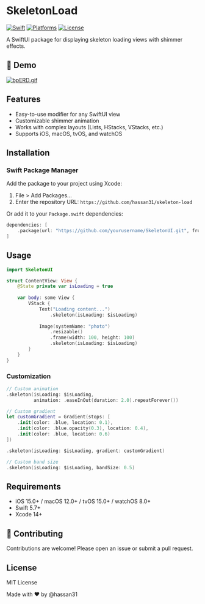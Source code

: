 # SkeletonLoad

[![Swift](https://img.shields.io/badge/Swift-5.9-orange.svg)](https://swift.org)
[![Platforms](https://img.shields.io/badge/Platforms-iOS%20|%20macOS%20|%20watchOS%20|%20tvOS-blue)](https://developer.apple.com)
[![License](https://img.shields.io/badge/License-MIT-lightgrey.svg)](LICENSE)

A SwiftUI package for displaying skeleton loading views with shimmer effects.

## 📱 Demo

[![bpERD.gif](https://s6.gifyu.com/images/bpERD.gif)](https://gifyu.com/image/bpERD)

## Features

- Easy-to-use modifier for any SwiftUI view
- Customizable shimmer animation
- Works with complex layouts (Lists, HStacks, VStacks, etc.)
- Supports iOS, macOS, tvOS, and watchOS

## Installation

### Swift Package Manager

Add the package to your project using Xcode:
1. File > Add Packages...
2. Enter the repository URL: `https://github.com/hassan31/skeleton-load`

Or add it to your `Package.swift` dependencies:

```swift
dependencies: [
    .package(url: "https://github.com/yourusername/SkeletonUI.git", from: "1.0.6")
]
```

## Usage

```swift
import SkeletonUI

struct ContentView: View {
    @State private var isLoading = true
    
    var body: some View {
        VStack {
            Text("Loading content...")
                .skeleton(isLoading: $isLoading)
            
            Image(systemName: "photo")
                .resizable()
                .frame(width: 100, height: 100)
                .skeleton(isLoading: $isLoading)
        }
    }
}
```

### Customization

```swift
// Custom animation
.skeleton(isLoading: $isLoading, 
          animation: .easeInOut(duration: 2.0).repeatForever())

// Custom gradient
let customGradient = Gradient(stops: [
    .init(color: .blue, location: 0.1),
    .init(color: .blue.opacity(0.3), location: 0.4),
    .init(color: .blue, location: 0.6)
])

.skeleton(isLoading: $isLoading, gradient: customGradient)

// Custom band size
.skeleton(isLoading: $isLoading, bandSize: 0.5)
```

## Requirements

- iOS 15.0+ / macOS 12.0+ / tvOS 15.0+ / watchOS 8.0+
- Swift 5.7+
- Xcode 14+

## 🤝 Contributing
Contributions are welcome! Please open an issue or submit a pull request.

## License

MIT License

Made with ❤️ by @hassan31
